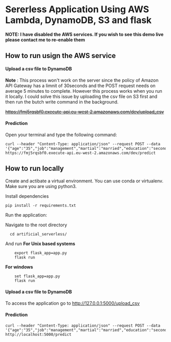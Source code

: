 # Sererless Application Using AWS Lambda, DynamoDB, S3 and flask




**NOTE: I have disabled the AWS services. If you wish to see this demo live please contact me to re-enable them** 




## How to run usign the AWS service

#### Upload a csv file to DynamoDB
**Note** : This process won't work on the server since the policy of Amazon API Gateway has a limnit of 30seconds and the POST request needs on average 5 minutes to complete. However this process works when you run it locally. 
I could solve this issue by uploading the csv file on S3 first and then run the butch write command in the background. 

<del>https://fmj5rqsbf0.execute-api.eu-west-2.amazonaws.com/dev/upload_csv</del>

#### Prediction
Open your terminal and type the following command:

    curl --header "Content-Type: application/json" --request POST --data '{"age":"35","job":"management","martial":"married","education":"secondary","default":"no","balance":"2143","housing":"yes","loan":"no","contact":"unknown","day":"5","month":"may","duration":"261","campaign":"1","pdays":"-1","previous":"0","poutcome":"unknown"}' https://fmj5rqsbf0.execute-api.eu-west-2.amazonaws.com/dev/predict


## How to run locally

Create and actibate a virtual environment. You can use conda or virtualenv. Make sure you are using python3.
    
Install dependencies

    pip install -r requirements.txt
    
Run the application:

  Navigate to the root directory
  
      cd artificial_serverless/
      
  And run 
  **For Unix based systems**
  
        export flask_app=app.py
        flask run
        
  **For windows**
  
        set flask_app=app.py 
        flask run

#### Upload a csv file to DynamoDB
To access the application go to http://127.0.0.1:5000/upload_csv

#### Prediction
    curl --header "Content-Type: application/json" --request POST --data '{"age":"35","job":"management","martial":"married","education":"secondary","default":"no","balance":"2143","housing":"yes","loan":"no","contact":"unknown","day":"5","month":"may","duration":"261","campaign":"1","pdays":"-1","previous":"0","poutcome":"unknown"}' http://localhost:5000/predict
